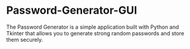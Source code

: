 # Password-Generator-GUI
The Password Generator is a simple application built with Python and Tkinter that allows you to generate strong random passwords and store them securely.
